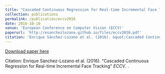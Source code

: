 ```yaml
---
title: "Cascaded Continuous Regression for Real-time Incremental Face Tracking"
collection: publications
permalink: /publication/eccv2016
date: 2016-10-10
venue: 'European Conference on Computer Vision (ECCV)'
paperurl: 'http://esanchezlozano.github.io/files/eccv2016.pdf'
citation: 'Enrique Sánchez-Lozano et al. (2016). &quot;Cascaded Continuous Regression for Real-time Incremental Face Tracking.&quot; <i>ECCV</i>.'
---
```

[Download paper here](http://esanchezlozano.github.io/files/eccv2016.pdf)

Citation: Enrique Sánchez-Lozano et al. (2016). "Cascaded Continuous Regression for Real-time Incremental Face Tracking" <i>ECCV</i>. .
